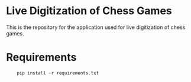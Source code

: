# Live Digitization of Chess Games
This is the repository for the application used for live digitization of chess games. 

# Requirements
        pip install -r requirements.txt
